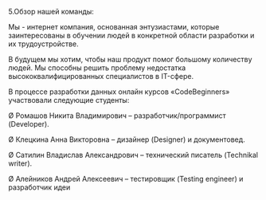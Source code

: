 5.Обзор нашей команды:

Мы - интернет компания, основанная энтузиастами, которые заинтересованы в обучении людей в конкретной области разработки и их трудоустройстве.

В будущем мы хотим, чтобы наш продукт помог большому количеству людей. Мы способны решить проблему недостатка высококвалифицированных специалистов в IT-сфере.

В процессе разработки данных онлайн курсов «CodeBeginners» участвовали следующие студенты:

Ø Ромашов Никита Владимирович – разработчик/программист (Developer).

Ø Клецкина Анна Викторовна – дизайнер (Designer) и документовед.

Ø Сатилин Владислав Александрович – технический писатель (Technikal writer).

Ø Алейников Андрей Алексеевич – тестировщик (Testing engineer) и разработчик идеи
